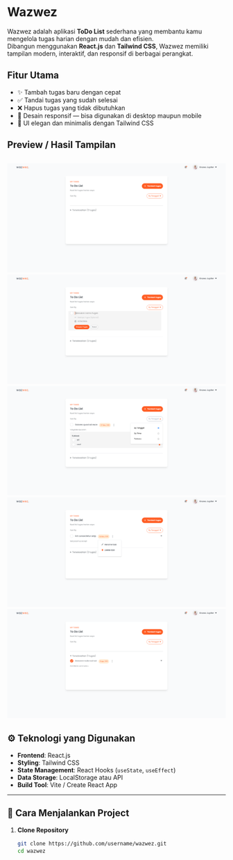 #  Wazwez 

Wazwez adalah aplikasi **ToDo List** sederhana yang membantu kamu mengelola tugas harian dengan mudah dan efisien.  
Dibangun menggunakan **React.js** dan **Tailwind CSS**, Wazwez memiliki tampilan modern, interaktif, dan responsif di berbagai perangkat.


##  Fitur Utama

- ✨ Tambah tugas baru dengan cepat  
- ✅ Tandai tugas yang sudah selesai  
- ❌ Hapus tugas yang tidak dibutuhkan  
- 📱 Desain responsif — bisa digunakan di desktop maupun mobile  
- 🎨 UI elegan dan minimalis dengan Tailwind CSS  

##  Preview / Hasil Tampilan
![alt text](/assest/images/image.png)
![alt text](/assest/images/image-1.png)
![alt text](/assest/images/image-2.png)
![alt text](/assest/images/image-3.png)
![alt text](/assest/images/image-4.png)
---

## ⚙️ Teknologi yang Digunakan

- **Frontend**: React.js  
- **Styling**: Tailwind CSS  
- **State Management**: React Hooks (`useState`, `useEffect`)  
- **Data Storage**: LocalStorage atau API  
- **Build Tool**: Vite / Create React App  

---

## 🧩 Cara Menjalankan Project

1. **Clone Repository**
   ```bash
   git clone https://github.com/username/wazwez.git
   cd wazwez
